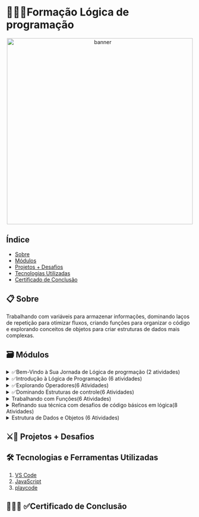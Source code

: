 # 👨🏾‍💻Formação Lógica de programação
<p align="center">
  <a href="https://www.dio.me/sign-up?ref=AFAO06TK7UDD" target="_blank">
    <img align="center" src="https://hermes.dio.me/tracks/977d1b41-5888-44d7-8e4c-57d2348748dc.png" alt="banner" width="500"/>
  </a>
</p>

## Índice
- <a href="#sobre">Sobre</a>
- <a href="#modulos">Módulos</a>
- <a href="#projetos">Projetos + Desafios</a>
- <a href="#tecnologias">Tecnologias Utilizadas</a>
- <a href="#certificado">Certificado de Conclusão</a>

<h2 id="sobre">📋 Sobre</h2>
<div>
 <p>Trabalhando com variáveis para armazenar informações, dominando laços de repetição para otimizar fluxos, criando funções para organizar o código e explorando conceitos de objetos para criar estruturas de dados mais complexas.</p>
 
</di>

<h2 id="modulos">🗃 Módulos</h2>
<details>
  <summary>✅Bem-Vindo à Sua Jornada de Lógica de progrmação (2 atividades)</summary>
 
   -  [x] Aperte Start com Lógica de Progrmação(1hr)
   -  [x] Materiais Complementares(1hrs)
  
</details>
<details>
  <summary>✅Introdução à Lógica de Programação (6 atividades)</summary>
 
   -  [x] Introdução aos Conceitos Básicos em Lógica de Programação(1hr)
   -  [x] Entendendo Algoritmos e Fluxogramas(1hrs)
   -  [x] Estrutura de um Software e Seu Ambiente de Desenvolvimento(1rhs)
   -  [x] Trabalhando com Variáveis(2hrs)
   -  [x] Criando e Manipulando Vetores e Matrizes(1hrs)
   -  [x] Parabéns Por Dominas os Conceitos Básicos(1hr)
  
  
</details>
<details>
 <summary>✅Explorando Operadores(6 Atividades)</summary>

  -  [x] Introdução ao Mundo de operadores de programação(1hrs)
  -  [x] Entendendo operadores e expressões(1hrs)
  -  [x] Trabalhando com operadores Aritméticos(1hrs)
  -  [x] Trabalhando com operadores de comparação(1hrs)
  -  [x] Trabalhando com operadores lógicos(1hrs)
  -  [x] Parabéns por dominar os operadores(1hrs)
         
</details>
<details>
 <summary>✅Dominando Estruturas de controle(6 Atividades)</summary>

  -  [x] Introdução as Estruturas de Controle(1hrs)
  -  [x] Trabalhando Com Estruturas COndicionais (if, else if, else)(1hrs)
  -  [x] Trabalhando com estruturas de decisão(Estrutura Switch Case)(1hrs)
  -  [x] Trabalhando Com Estruturas de Repetição (for, while, do-while)(1hrs)
  -  [x] Classificador de Nível de Herói(1hrs)
  -  [x] Parabéns Por Dominar as estruturas de controle(1hrs)
         
</details>
<details>
 <summary>Trabalhando com Funções(6 Atividades)</summary>

  -  [ ] Introdução ao Mundo de funções(1hrs)
  -  [ ] O que são funções e como criar(1hrs)
  -  [ ] Funções com parâmetros(1hrs)
  -  [ ] Funções com Retorno(1hrs)
  -  [ ] Calculadora de partidas rankeadas(1hrs)
  -  [ ] Parabéns por dominar funções(1hrs)
         
</details>
<details>
 <summary>Refinando sua técnica com desafios de código básicos em lógica(8 Atividades)</summary>

  -  [ ] Desafios de Código: Aperfeiçoe sua lógica e pensamento computacional(1hrs)
  -  [ ] Desafio de código: Jornada do Herói(1hrs)
  -  [ ] Desafio de código: Pontos de experiência(1hrs)
  -  [ ] Desafio de código: Capturando pokémons iniciais(1hrs)
  -  [ ] Desafio de código: Coleta de tesouros na Dungeon(1hrs)
  -  [ ] Desafio de código: Geração de Bioas em um Mundo de Blocos(1hrs)
  -  [ ] Desafio de código: Combinnado Nomes de Pokémons
  -  [ ] Desafio de código: Gerenciamento de itens Mágicos
         
</details>
<details>
 <summary>Estrutura de Dados e Objetos (6 Atividades)</summary>

  -  [ ] Introdução ao mundo dos objetos(1hrs)
  -  [ ] Estrutura de Dados JSON(1hrs)
  -  [ ] O que são classes e Objetos(1hrs)
  -  [ ] Escrevendo as classes de um jogo(1hrs)
  -  [ ] Parabéns por dominar as estrutura de dados(1hrs)
  -  [ ] Avalie a formação lógica de programação(1hrs)
         
</details>

<h2 id="projetos">⚔🎯 Projetos + Desafios</h2>

<h2 id="tecnologias">🛠 Tecnologias e Ferramentas Utilizadas</h2>

1. <a href="https://code.visualstudio.com/" target="_blank">VS Code</a>
1. <a href="https://developer.mozilla.org/pt-BR/docs/Web/JavaScript" target="_blank">JavaScript</a>
1. <a href="https://playcode.io/new" target="_blank">playcode</a>



<h2 id="certificado">👨🏾‍🎓 ✅Certificado de Conclusão</h2>


